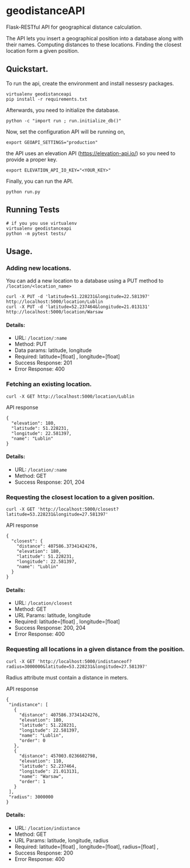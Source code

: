 # geodistanceAPI
Flask-RESTful API for geographical distance calculation.

The API lets you insert a geographical position into a database along with their names. Computing distances to these locations.  Finding the closest location form a given position.


## Quickstart.
To run the api, create the environment and install nessesry packages.
```
virtualenv geodistanceapi
pip install -r requirements.txt
```
Afterwards, you need to initialize the database.
```
python -c "import run ; run.initialize_db()"
```

Now, set the configuration API will be running on,

```
export GEOAPI_SETTINGS="production"  
```
the API uses an elevation API (https://elevation-api.io/) so you need to provide a proper key.
```
export ELEVATION_API_IO_KEY="<YOUR_KEY>" 
```
Finally, you can run the API.
```
python run.py
```

## Running Tests
```
# if you you use virtualenv
virtualenv geodistanceapi 
python -m pytest tests/
```
## Usage.

### Adding new locations.
You can add a new location to a database using a PUT method to ```/location/<location_name>```
```
curl -X PUT -d 'latitude=51.228231&longitude=22.581397' http://localhost:5000/location/Lublin
curl -X PUT -d 'latitude=52.237464&longitude=21.013131' http://localhost:5000/location/Warsaw
```
#### Details:
* URL: ```/location/:name```
* Method: PUT
* Data params: latitude, longitude
* Required: latitude=[float] , longitude=[float]
* Success Response: 201
* Error Response: 400

### Fetching an existing location.
```
curl -X GET http://localhost:5000/location/Lublin
```
API response 
```
{
  "elevation": 180,
  "latitude": 51.228231,
  "longitude": 22.581397,
  "name": "Lublin"
}

```
#### Details:
* URL: ```/location/:name```
* Method: GET
* Success Response: 201, 204

### Requesting the closest location to a given position.
```
curl -X GET 'http://localhost:5000/closest?latitude=53.228231&longitude=27.581397'
```
API response 
```
{
  "closest": {
    "distance": 407586.37341424276,
    "elevation": 180,
    "latitude": 51.228231,
    "longitude": 22.581397,
    "name": "Lublin"
  }
}

```
#### Details:
* URL: ```/location/closest```
* Method: GET
* URL Params: latitude, longitude
* Required: latitude=[float] , longitude=[float]
* Success Response: 200, 204
* Error Response: 400

### Requesting all locations in a given distance from the position.
```
curl -X GET 'http://localhost:5000/indistanceof?radius=3000000&latitude=53.228231&longitude=27.581397'
```
Radius attribute must contain a distance in meters.

 API response
 ```
{
  "indistance": [
    {
      "distance": 407586.37341424276,
      "elevation": 180,
      "latitude": 51.228231,
      "longitude": 22.581397,
      "name": "Lublin",
      "order": 0
    },
    {
      "distance": 457003.0236602798,
      "elevation": 110,
      "latitude": 52.237464,
      "longitude": 21.013131,
      "name": "Warsaw",
      "order": 1
    }
  ],
  "radius": 3000000
}
 ```

#### Details:
* URL: ```/location/indistance```
* Method: GET
* URL Params: latitude, longitude, radius
* Required: latitude=[float] , longitude=[float], radius=[float] ,
* Success Response: 200
* Error Response: 400
